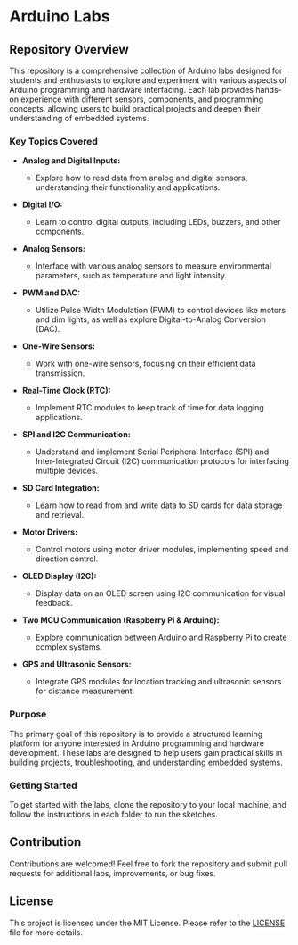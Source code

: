 # Arduino Labs

## Repository Overview
This repository is a comprehensive collection of Arduino labs designed for students and enthusiasts to explore and experiment with various aspects of Arduino programming and hardware interfacing. Each lab provides hands-on experience with different sensors, components, and programming concepts, allowing users to build practical projects and deepen their understanding of embedded systems.

### Key Topics Covered
- **Analog and Digital Inputs:**
  - Explore how to read data from analog and digital sensors, understanding their functionality and applications.

- **Digital I/O:**
  - Learn to control digital outputs, including LEDs, buzzers, and other components.

- **Analog Sensors:**
  - Interface with various analog sensors to measure environmental parameters, such as temperature and light intensity.

- **PWM and DAC:**
  - Utilize Pulse Width Modulation (PWM) to control devices like motors and dim lights, as well as explore Digital-to-Analog Conversion (DAC).

- **One-Wire Sensors:**
  - Work with one-wire sensors, focusing on their efficient data transmission.

- **Real-Time Clock (RTC):**
  - Implement RTC modules to keep track of time for data logging applications.

- **SPI and I2C Communication:**
  - Understand and implement Serial Peripheral Interface (SPI) and Inter-Integrated Circuit (I2C) communication protocols for interfacing multiple devices.

- **SD Card Integration:**
  - Learn how to read from and write data to SD cards for data storage and retrieval.

- **Motor Drivers:**
  - Control motors using motor driver modules, implementing speed and direction control.

- **OLED Display (I2C):**
  - Display data on an OLED screen using I2C communication for visual feedback.

- **Two MCU Communication (Raspberry Pi & Arduino):**
  - Explore communication between Arduino and Raspberry Pi to create complex systems.

- **GPS and Ultrasonic Sensors:**
  - Integrate GPS modules for location tracking and ultrasonic sensors for distance measurement.

### Purpose
The primary goal of this repository is to provide a structured learning platform for anyone interested in Arduino programming and hardware development. These labs are designed to help users gain practical skills in building projects, troubleshooting, and understanding embedded systems.

### Getting Started
To get started with the labs, clone the repository to your local machine, and follow the instructions in each folder to run the sketches.

## Contribution
Contributions are welcomed! Feel free to fork the repository and submit pull requests for additional labs, improvements, or bug fixes.

## License
This project is licensed under the MIT License. Please refer to the [LICENSE](LICENSE) file for more details.


